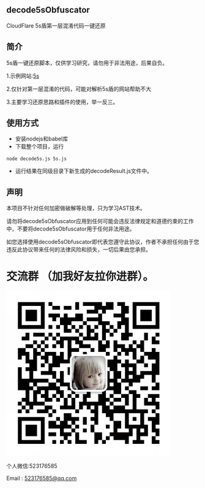 ## decode5sObfuscator
CloudFlare 5s盾第一层混淆代码一键还原

## 简介

5s盾一键还原脚本，仅供学习研究，请勿用于非法用途，后果自负。

1.示例网站:[5s]([https://github.com/cilame/v_jstools](https://www.e-food.gr/))

2.仅针对第一层混淆的代码，可能对解析5s盾的网站帮助不大

3.主要学习还原思路和插件的使用，举一反三。


## 使用方式

+ 安装nodejs和babel库
+ 下载整个项目，运行
```shell
node decode5s.js 5s.js
```

+ 运行结果在同级目录下新生成的decodeResult.js文件中。


## 声明

本项目不针对任何加密做破解等处理，只为学习AST技术。

请勿将decode5sObfuscator应用到任何可能会违反法律规定和道德约束的工作中，不要将decode5sObfuscator用于任何非法用途。

如您选择使用decode5sObfuscator即代表您遵守此协议，作者不承担任何由于您违反此协议带来任何的法律风险和损失，一切后果由您承担。



# 交流群 （加我好友拉你进群）。


![Test](https://github.com/Tsaiboss/ControlFlow/blob/main/QR%20code/%E5%BE%AE%E4%BF%A1%E5%8F%B7.jpg) 

个人微信:523176585

Email : 523176585@qq.com



